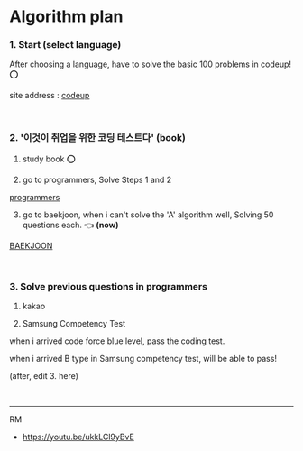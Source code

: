 # Algorithm plan

### 1. Start (select language)

After choosing a language, have to solve the basic 100 problems in codeup! ⭕️

site address : [codeup](https://codeup.kr/problemsetsol.php?psid=33)

&nbsp;

### 2. '이것이 취업을 위한 코딩 테스트다' (book)

1) study book ⭕

2) go to programmers, Solve Steps 1 and 2

[programmers](https://programmers.co.kr/learn/challenges)

3) go to baekjoon, when i can't solve the 'A' algorithm well, Solving 50 questions each. 👈 **(now)**

[BAEKJOON](https://www.acmicpc.net/problem/tags)

&nbsp;

### 3. Solve previous questions in programmers

1) kakao

2) Samsung Competency Test

when i arrived code force blue level, pass the coding test.

when i arrived B type in Samsung competency test, will be able to pass! 

(after, edit 3. here)


&nbsp;
&nbsp;

****

RM

* https://youtu.be/ukkLCl9yBvE

